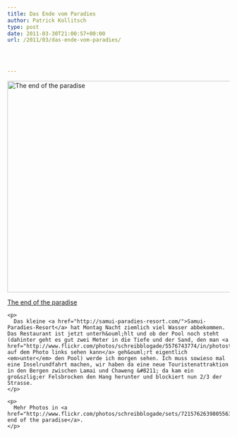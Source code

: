 ```yaml
---
title: Das Ende vom Paradies
author: Patrick Kollitsch
type: post
date: 2011-03-30T21:00:57+00:00
url: /2011/03/das-ende-vom-paradies/




---
```

<div class="media image">
  <a href="http://www.flickr.com/photos/schreibblogade/5576157255/" title="The end of the paradise"><img src="//farm6.static.flickr.com/5065/5576157255_158e511032_z.jpg" width="640" height="480" alt="The end of the paradise" /></p> 
  
  <p>
    The end of the paradise
  </p>
  
  <p>
    </a></div> 
    
    <p>
      Das kleine <a href="http://samui-paradies-resort.com/">Samui-Paradies-Resort</a> hat Montag Nacht ziemlich viel Wasser abbekommen. Das Restaurant ist jetzt unterh&ouml;hlt und ob der Pool noch steht (dahinter geht es gut zwei Meter in die Tiefe und der Sand, den man <a href="http://www.flickr.com/photos/schreibblogade/5576743774/in/photostream/">hier auf dem Photo links sehen kann</a> geh&ouml;rt eigentlich <em>unter</em> den Pool) werde ich morgen sehen. Ich muss sowieso mal eine Inselrundfahrt machen, wir haben da eine neue Touristenattraktion in den Bergen zwischen Lamai und Chaweng &#8211; da kam ein gro&szlig;er Felsbrocken den Hang herunter und blockiert nun 2/3 der Strasse.
    </p>
    
    <p>
      Mehr Photos in <a href="http://www.flickr.com/photos/schreibblogade/sets/72157626398055630/with/5576743774/">The end of the paradise</a>.
    </p>